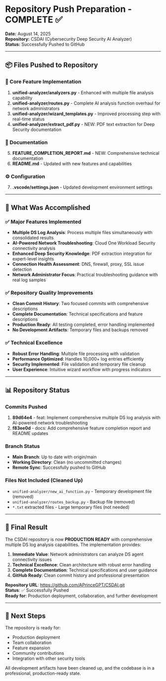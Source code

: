# Repository Push Preparation - COMPLETE ✅

**Date:** August 14, 2025  
**Repository:** CSDAI (Cybersecurity Deep Security AI Analyzer)  
**Status:** Successfully Pushed to GitHub

---

## 📦 Files Pushed to Repository

### 🚀 Core Feature Implementation
1. **unified-analyzer/analyzers.py** - Enhanced with multiple file analysis capability
2. **unified-analyzer/routes.py** - Complete AI analysis function overhaul for network administrators
3. **unified-analyzer/wizard_templates.py** - Improved processing step with real-time status
4. **unified-analyzer/extract_pdf.py** - NEW: PDF text extraction for Deep Security documentation

### 📖 Documentation
5. **FEATURE_COMPLETION_REPORT.md** - NEW: Comprehensive technical documentation
6. **README.md** - Updated with new features and capabilities

### ⚙️ Configuration
7. **.vscode/settings.json** - Updated development environment settings

---

## 🎯 What Was Accomplished

### ✅ Major Features Implemented
- **Multiple DS Log Analysis**: Process multiple files simultaneously with consolidated results
- **AI-Powered Network Troubleshooting**: Cloud One Workload Security connectivity analysis
- **Enhanced Deep Security Knowledge**: PDF extraction integration for expert-level insights
- **Connection Health Assessment**: DNS, firewall, proxy, SSL issue detection
- **Network Administrator Focus**: Practical troubleshooting guidance with real log samples

### ✅ Repository Quality Improvements
- **Clean Commit History**: Two focused commits with comprehensive descriptions
- **Complete Documentation**: Technical specifications and feature descriptions
- **Production Ready**: All testing completed, error handling implemented
- **No Development Artifacts**: Temporary files and backups removed

### ✅ Technical Excellence
- **Robust Error Handling**: Multiple file processing with validation
- **Performance Optimized**: Handles 10,000+ log entries efficiently
- **Security Implemented**: File validation and temporary file cleanup
- **User Experience**: Intuitive wizard workflow with progress indicators

---

## 📊 Repository Status

### Commits Pushed
1. **89d64e4** - feat: Implement comprehensive multiple DS log analysis with AI-powered network troubleshooting
2. **f83ee0d** - docs: Add comprehensive feature completion report and README updates

### Branch Status
- **Main Branch**: Up to date with origin/main
- **Working Directory**: Clean (no uncommitted changes)
- **Remote Sync**: Successfully pushed to GitHub

### Files Not Included (Cleaned Up)
- `unified-analyzer/new_ai_function.py` - Temporary development file (removed)
- `unified-analyzer/routes_backup.py` - Backup file (removed)
- `*.txt` extracted files - Large temporary files (not needed)

---

## 🎉 Final Result

The CSDAI repository is now **PRODUCTION READY** with comprehensive multiple DS log analysis capabilities. The implementation provides:

1. **Immediate Value**: Network administrators can analyze DS agent connectivity issues
2. **Technical Excellence**: Clean architecture with robust error handling
3. **Complete Documentation**: Technical specifications and user guidance
4. **GitHub Ready**: Clean commit history and professional presentation

**Repository URL**: https://github.com/APrinceGPT/CSDAI.git  
**Status**: ✅ Successfully Pushed  
**Ready for**: Production deployment, collaboration, and further development

---

## 🚀 Next Steps

The repository is ready for:
- Production deployment
- Team collaboration
- Feature expansion
- Community contributions
- Integration with other security tools

All development artifacts have been cleaned up, and the codebase is in a professional, production-ready state.
